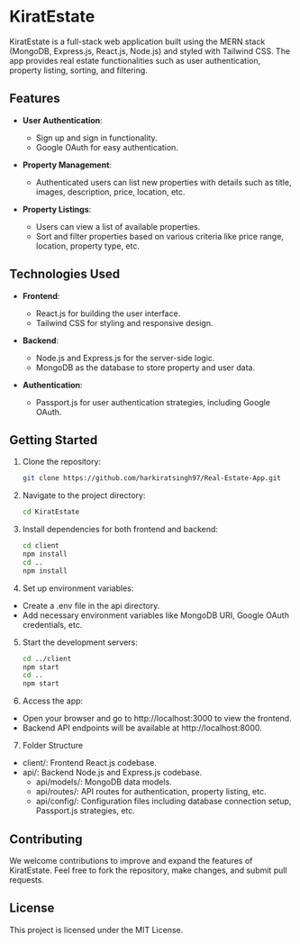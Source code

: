 # KiratEstate

KiratEstate is a full-stack web application built using the MERN stack (MongoDB, Express.js, React.js, Node.js) and styled with Tailwind CSS. The app provides real estate functionalities such as user authentication, property listing, sorting, and filtering.

## Features

- **User Authentication**:
  - Sign up and sign in functionality.
  - Google OAuth for easy authentication.

- **Property Management**:
  - Authenticated users can list new properties with details such as title, images, description, price, location, etc.

- **Property Listings**:
  - Users can view a list of available properties.
  - Sort and filter properties based on various criteria like price range, location, property type, etc.

## Technologies Used

- **Frontend**:
  - React.js for building the user interface.
  - Tailwind CSS for styling and responsive design.

- **Backend**:
  - Node.js and Express.js for the server-side logic.
  - MongoDB as the database to store property and user data.

- **Authentication**:
  - Passport.js for user authentication strategies, including Google OAuth.

## Getting Started

1. Clone the repository:
   ```bash
   git clone https://github.com/harkiratsingh97/Real-Estate-App.git

2. Navigate to the project directory:
   ```bash
   cd KiratEstate

3. Install dependencies for both frontend and backend:
   ```bash
   cd client
   npm install
   cd ..
   npm install

4. Set up environment variables:
- Create a .env file in the api directory.
- Add necessary environment variables like MongoDB URI, Google OAuth credentials, etc.

5. Start the development servers:
   ```bash
   cd ../client
   npm start
   cd ..
   npm start

6. Access the app:
- Open your browser and go to http://localhost:3000 to view the frontend.
- Backend API endpoints will be available at http://localhost:8000.

7. Folder Structure
- client/: Frontend React.js codebase.
- api/: Backend Node.js and Express.js codebase.
  - api/models/: MongoDB data models.
  - api/routes/: API routes for authentication, property listing, etc.
  - api/config/: Configuration files including database connection setup, Passport.js strategies, etc.

## Contributing
We welcome contributions to improve and expand the features of KiratEstate. Feel free to fork the repository, make changes, and submit pull requests.

## License
This project is licensed under the MIT License.




